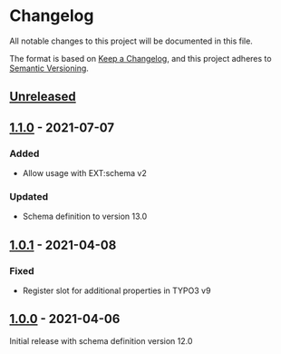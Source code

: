 # Changelog
All notable changes to this project will be documented in this file.

The format is based on [Keep a Changelog](https://keepachangelog.com/en/1.0.0/),
and this project adheres to [Semantic Versioning](https://semver.org/spec/v2.0.0.html).

## [Unreleased]

## [1.1.0] - 2021-07-07

### Added
- Allow usage with EXT:schema v2

### Updated
- Schema definition to version 13.0

## [1.0.1] - 2021-04-08

### Fixed
- Register slot for additional properties in TYPO3 v9

## [1.0.0] - 2021-04-06

Initial release with schema definition version 12.0


[Unreleased]: https://github.com/brotkrueml/schema-auto/compare/v1.1.0...HEAD
[1.1.0]: https://github.com/brotkrueml/schema-auto/compare/v1.0.1...v1.1.0
[1.0.1]: https://github.com/brotkrueml/schema-auto/compare/v1.0.0...v1.0.1
[1.0.0]: https://github.com/brotkrueml/schema-auto/releases/tag/v1.0.0
